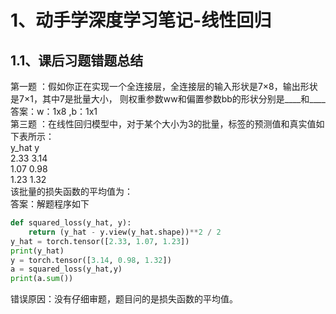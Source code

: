 # 1、动手学深度学习笔记-线性回归
## 1.1、课后习题错题总结
		
第一题 ：假如你正在实现一个全连接层，全连接层的输入形状是7×8，输出形状是7×1，其中7是批量大小，
则权重参数ww和偏置参数bb的形状分别是____和____<br>
答案：w：1x8 ,b：1x1<br>
第三题 ：在线性回归模型中，对于某个大小为3的批量，标签的预测值和真实值如下表所示：<br>
y_hat     y    <br>
2.33	3.14 <br>
1.07	0.98 <br>
1.23	1.32 <br>
该批量的损失函数的平均值为：<br>
答案：解题程序如下<br>
```python
def squared_loss(y_hat, y): 
    return (y_hat - y.view(y_hat.shape))**2 / 2
y_hat = torch.tensor([2.33, 1.07, 1.23])
print(y_hat)
y = torch.tensor([3.14, 0.98, 1.32])
a = squared_loss(y_hat,y)
print(a.sum())
```
错误原因：没有仔细审题，题目问的是损失函数的平均值。<br>
